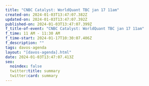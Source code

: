 ```yaml
---
title: "CNBC Catalyst: WorldQuant TBC jan 17 11am"
created-on: 2024-01-03T13:47:07.382Z
updated-on: 2024-01-03T13:47:07.392Z
published-on: 2024-01-03T13:47:07.399Z
f_title-of-event: "CNBC Catalyst: WorldQuant TBC jan 17 11am"
f_time: 11 AM - 11:30 AM
f_time-start: 2024-01-17T10:30:07.406Z
f_description: ""
tags: davos-agenda
layout: "[davos-agenda].html"
date: 2024-01-03T13:47:07.413Z
seo:
  noindex: false
  twitter:title: summary
  twitter:card: summary
---
```

